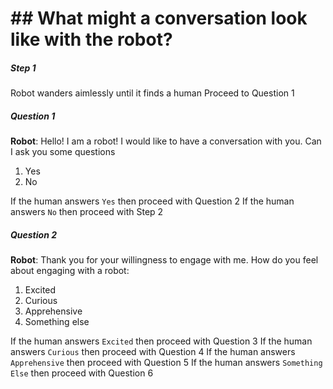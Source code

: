 <h1>
## What might a conversation look like with the robot?


##### Step 1
Robot wanders aimlessly until it finds a human
Proceed to Question 1

##### Question 1
**Robot**: Hello! I am a robot! I would like to have a conversation with you.
Can I ask you some questions

1. Yes
2. No

If the human answers `Yes` then proceed with Question 2
If the human answers `No` then proceed with Step 2

##### Question 2
**Robot**: Thank you for your willingness to engage with me. How do you feel
about engaging with a robot:

1. Excited
2. Curious
3. Apprehensive
4. Something else

If the human answers `Excited` then proceed with Question 3
If the human answers `Curious` then proceed with Question 4
If the human answers `Apprehensive` then proceed with Question 5
If the human answers `Something Else` then proceed with Question 6

</h1>
